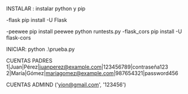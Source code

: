 INSTALAR :
instalar python y pip

-flask
pip install -U Flask

-peewee
pip install peewee
python runtests.py
-flask_cors
pip install -U flask-cors

INICIAR:
python .\prueba.py


CUENTAS PADRES
1|Juan|Pérez|juanperez@example.com|123456789|contraseña123
2|María|Gómez|mariagomez@example.com|987654321|password456

CUENTAS ADMIND
('yion@gmail.com', '123456')

